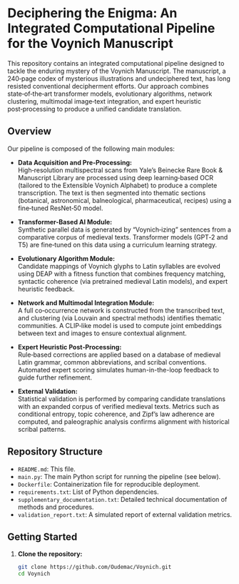 # Deciphering the Enigma: An Integrated Computational Pipeline for the Voynich Manuscript

This repository contains an integrated computational pipeline designed to tackle the enduring mystery of the Voynich Manuscript. The manuscript, a 240‑page codex of mysterious illustrations and undeciphered text, has long resisted conventional decipherment efforts. Our approach combines state‑of‑the‑art transformer models, evolutionary algorithms, network clustering, multimodal image‑text integration, and expert heuristic post‑processing to produce a unified candidate translation.

## Overview

Our pipeline is composed of the following main modules:
- **Data Acquisition and Pre‑Processing:**  
  High‑resolution multispectral scans from Yale’s Beinecke Rare Book & Manuscript Library are processed using deep learning‑based OCR (tailored to the Extensible Voynich Alphabet) to produce a complete transcription. The text is then segmented into thematic sections (botanical, astronomical, balneological, pharmaceutical, recipes) using a fine‑tuned ResNet‑50 model.

- **Transformer-Based AI Module:**  
  Synthetic parallel data is generated by “Voynich‑izing” sentences from a comparative corpus of medieval texts. Transformer models (GPT‑2 and T5) are fine‑tuned on this data using a curriculum learning strategy.

- **Evolutionary Algorithm Module:**  
  Candidate mappings of Voynich glyphs to Latin syllables are evolved using DEAP with a fitness function that combines frequency matching, syntactic coherence (via pretrained medieval Latin models), and expert heuristic feedback.

- **Network and Multimodal Integration Module:**  
  A full co‑occurrence network is constructed from the transcribed text, and clustering (via Louvain and spectral methods) identifies thematic communities. A CLIP‑like model is used to compute joint embeddings between text and images to ensure contextual alignment.

- **Expert Heuristic Post‑Processing:**  
  Rule‑based corrections are applied based on a database of medieval Latin grammar, common abbreviations, and scribal conventions. Automated expert scoring simulates human-in-the-loop feedback to guide further refinement.

- **External Validation:**  
  Statistical validation is performed by comparing candidate translations with an expanded corpus of verified medieval texts. Metrics such as conditional entropy, topic coherence, and Zipf’s law adherence are computed, and paleographic analysis confirms alignment with historical scribal patterns.

## Repository Structure

- `README.md`: This file.
- `main.py`: The main Python script for running the pipeline (see below).
- `Dockerfile`: Containerization file for reproducible deployment.
- `requirements.txt`: List of Python dependencies.
- `supplementary_documentation.txt`: Detailed technical documentation of methods and procedures.
- `validation_report.txt`: A simulated report of external validation metrics.

## Getting Started

1. **Clone the repository:**
   ```bash
   git clone https://github.com/Oudemac/Voynich.git
   cd Voynich
